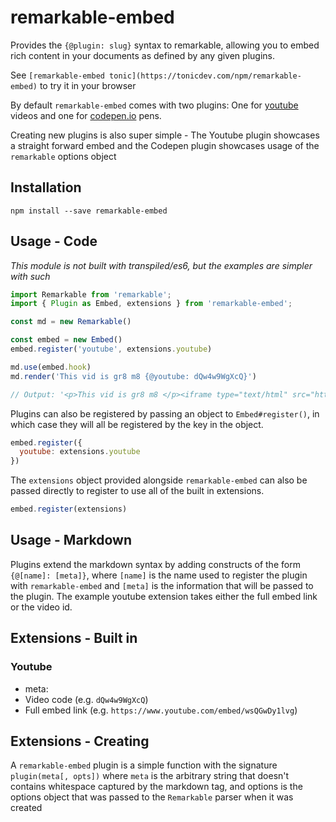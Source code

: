# remarkable-embed

Provides the `{@plugin: slug}` syntax to remarkable, allowing you to embed rich content in your documents as defined
by any given plugins.

See `[remarkable-embed tonic](https://tonicdev.com/npm/remarkable-embed)` to try it in your browser

By default `remarkable-embed` comes with two plugins: One for [youtube](https://youtube.com) videos and one for [codepen.io](https://codepen.io) pens.

Creating new plugins is also super simple - The Youtube plugin showcases a straight forward embed and the Codepen plugin showcases usage of the `remarkable` options object

## Installation
`npm install --save remarkable-embed`

## Usage - Code

_This module is not built with transpiled/es6, but the examples are simpler with such_

```javascript
import Remarkable from 'remarkable';
import { Plugin as Embed, extensions } from 'remarkable-embed';

const md = new Remarkable()

const embed = new Embed()
embed.register('youtube', extensions.youtube)

md.use(embed.hook)
md.render('This vid is gr8 m8 {@youtube: dQw4w9WgXcQ}')

// Output: '<p>This vid is gr8 m8 </p><iframe type="text/html" src="https://www.youtube.com/embed/dQw4w9WgXcQ" frameborder="0"></iframe>'
```

Plugins can also be registered by passing an object to `Embed#register()`, in which case they will all
be registered by the key in the object.

```javascript
embed.register({
  youtube: extensions.youtube
})
```

The `extensions` object provided alongside `remarkable-embed` can also be passed directly to register to use
all of the built in extensions.

```javascript
embed.register(extensions)
```

## Usage - Markdown
Plugins extend the markdown syntax by adding constructs of the form `{@[name]: [meta]}`, where `[name]` 
is the name used to register the plugin with `remarkable-embed` and `[meta]` is the information that will
be passed to the plugin. The example youtube extension takes either the full embed link or the video id.

## Extensions - Built in

### Youtube
- meta:
 - Video code (e.g. `dQw4w9WgXcQ`)
 - Full embed link (e.g. `https://www.youtube.com/embed/wsQGwDy1lvg`)

## Extensions - Creating
A `remarkable-embed` plugin is a simple function with the signature `plugin(meta[, opts])` where `meta` is the arbitrary
string that doesn't contains whitespace captured by the markdown tag, and options is the options object that was passed to the `Remarkable` parser when it was created
